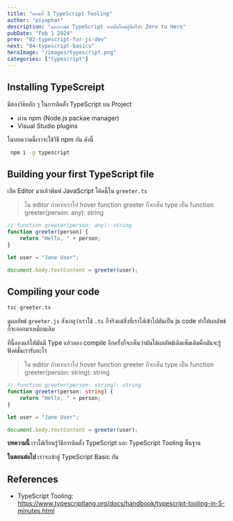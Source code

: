 ```yaml
---
title: "ตอนที่ 3 TypeScript Tooling"
author: "piyaphat"
description: "มหากาพย์ TypeScript จากมือใหม่สู่มือโปร Zero to Hero"
pubDate: "Feb 1 2024"
prev: "02-typescript-for-js-dev"
next: "04-typescript-basics"
heroImage: "/images/typescript.png"
categories: ["typescript"]
---
```


## Installing TypeScreipt

มีสองวิธ๊หลัก ๆ ในการติดตั้ง TypeScript บน Project

-   ผ่าน npm (Node.js packae manager)
-   Visual Studio plugins

ในบทความนี้เราจะใช้วิธี npm กัน ดังนี้

```sh
 npm i -g typescript
```

## Building your first TypeScript file

เปิด Editor มาแล้วพิมพ์ JavaScript โค้ดนี้ใน `greeter.ts`

> ใน editor ถ้าหากเราไป hover function greeter ก็จะเห็น type เป็น function greeter(person: any): string

```ts
// function greeter(person: any): string
function greeter(person) {
    return "Hello, " + person;
}

let user = "Jane User";

document.body.textContent = greeter(user);
```

## Compiling your code

```sh
tsc greeter.ts
```

ดูผลลัพธ์ `greeter.js` สังเกตุว่าเราใช้ `.ts` ก็จริงแต่สิ่งที่เราใส่เข้าไปมันเป็น js code ทำให้ผลลัพธ์ก็จะออกมาเหมือนเดิม

ทีนี้ลองแก้ใหัมันมี Type แล้วลอง compile อีกครั้งก็จะเห็นว่ามันได้ผลลัพธ์เดิมเพิ่มเติมคือมันจะรู้ฟังค์ชั่นเรารับอะไร

> ใน editor ถ้าหากเราไป hover function greeter ก็จะเห็น type เป็น function greeter(person: string): string

```ts
// function greeter(person: string): string
function greeter(person: string) {
    return "Hello, " + person;
}

let user = "Jane User";

document.body.textContent = greeter(user);
```

**บทความนี้**
เราได้เรียนรู้วิธีการติดตั้ง TypeScript และ TypeScript Tooling พื้นฐาน

**ในตอนต่อไป**
เราจะเข้าสู่ TypeScript Basic กัน

## References

-   TypeScript Tooling: https://www.typescriptlang.org/docs/handbook/typescript-tooling-in-5-minutes.html
